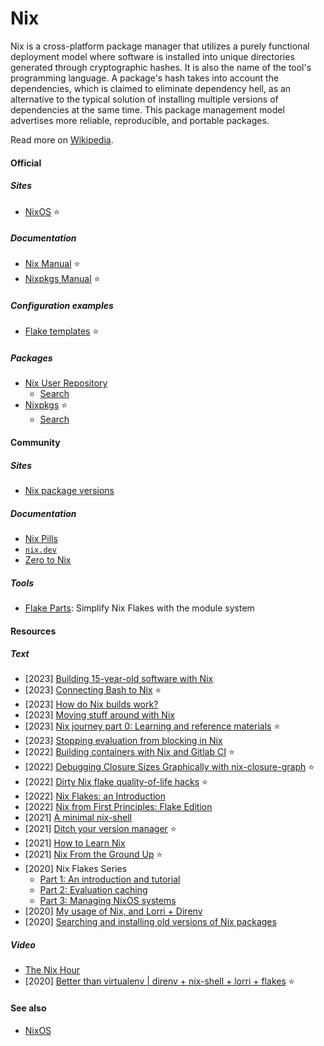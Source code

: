 # Nix

Nix is a cross-platform package manager that utilizes a purely functional deployment model where software is installed into unique directories generated through cryptographic hashes. It is also the name of the tool's programming language. A package's hash takes into account the dependencies, which is claimed to eliminate dependency hell, as an alternative to the typical solution of installing multiple versions of dependencies at the same time. This package management model advertises more reliable, reproducible, and portable packages.

Read more on [Wikipedia](https://en.wikipedia.org/wiki/Nix_(package_manager)).

#### Official

##### Sites
- [NixOS](https://nixos.org) ⭐

##### Documentation
- [Nix Manual](https://nixos.org/manual/nix/stable) ⭐
- [Nixpkgs Manual](https://nixos.org/manual/nixpkgs/stable) ⭐

##### Configuration examples
- [Flake templates](https://github.com/NixOS/templates) ⭐

##### Packages
- [Nix User Repository](https://github.com/nix-community/NUR)
    - [Search](https://nur.nix-community.org)
- [Nixpkgs](https://github.com/NixOS/nixpkgs) ⭐
    - [Search](https://search.nixos.org/packages)

#### Community

##### Sites
- [Nix package versions](https://lazamar.co.uk/nix-versions)

##### Documentation
- [Nix Pills](https://nixos.org/guides/nix-pills)
- [`nix.dev`](https://nix.dev)
- [Zero to Nix](https://zero-to-nix.com)

##### Tools
- [Flake Parts](https://github.com/hercules-ci/flake-parts): Simplify Nix Flakes with the module system

#### Resources

##### Text
- [2023] [Building 15-year-old software with Nix](https://blinry.org/nix-time-travel)
- [2023] [Connecting Bash to Nix](https://www.zombiezen.com/blog/2023/03/connecting-bash-to-nix) ⭐
- [2023] [How do Nix builds work?](https://jvns.ca/blog/2023/03/03/how-do-nix-builds-work-)
- [2023] [Moving stuff around with Nix](https://determinate.systems/posts/moving-stuff-around-with-nix)
- [2023] [Nix journey part 0: Learning and reference materials](https://tinkering.xyz/nix-docs) ⭐
- [2023] [Stopping evaluation from blocking in Nix](https://jade.fyi/blog/nix-evaluation-blocking)
- [2022] [Building containers with Nix and Gitlab CI](https://scvalex.net/posts/68) ⭐
- [2022] [Debugging Closure Sizes Graphically with nix-closure-graph](https://jade.fyi/nixcon2022) ⭐
- [2022] [Dirty Nix flake quality-of-life hacks](https://siraben.dev/2022/02/13/nix-flake-hacks.html) ⭐
- [2022] [Nix Flakes: an Introduction](https://xeiaso.net/blog/nix-flakes-1-2022-02-21)
- [2022] [Nix from First Principles: Flake Edition](https://tonyfinn.com/blog/nix-from-first-principles-flake-edition)
- [2021] [A minimal nix-shell](https://fzakaria.com/2021/08/02/a-minimal-nix-shell.html)
- [2021] [Ditch your version manager](https://juliu.is/ditch-your-version-manager) ⭐
- [2021] [How to Learn Nix](https://ianthehenry.com/posts/how-to-learn-nix)
- [2021] [Nix From the Ground Up](https://www.zombiezen.com/blog/2021/12/nix-from-the-ground-up) ⭐
- [2020] Nix Flakes Series
    - [Part 1: An introduction and tutorial](https://www.tweag.io/blog/2020-05-25-flakes)
    - [Part 2: Evaluation caching](https://www.tweag.io/blog/2020-06-25-eval-cache)
    - [Part 3: Managing NixOS systems](https://www.tweag.io/blog/2020-07-31-nixos-flakes)
- [2020] [My usage of Nix, and Lorri + Direnv](https://cbailey.co.uk/posts/my_usage_of_nix_and_lorri__direnv)
- [2020] [Searching and installing old versions of Nix packages](https://lazamar.github.io/download-specific-package-version-with-nix)

##### Video
- [The Nix Hour](https://www.youtube.com/playlist?list=PLyzwHTVJlRc8yjlx4VR4LU5A5O44og9in)
- [2020] [Better than virtualenv | direnv + nix-shell + lorri + flakes](https://www.youtube.com/watch?v=irPTtmP4xuM) ⭐

#### See also
- [NixOS](nixos.md)
